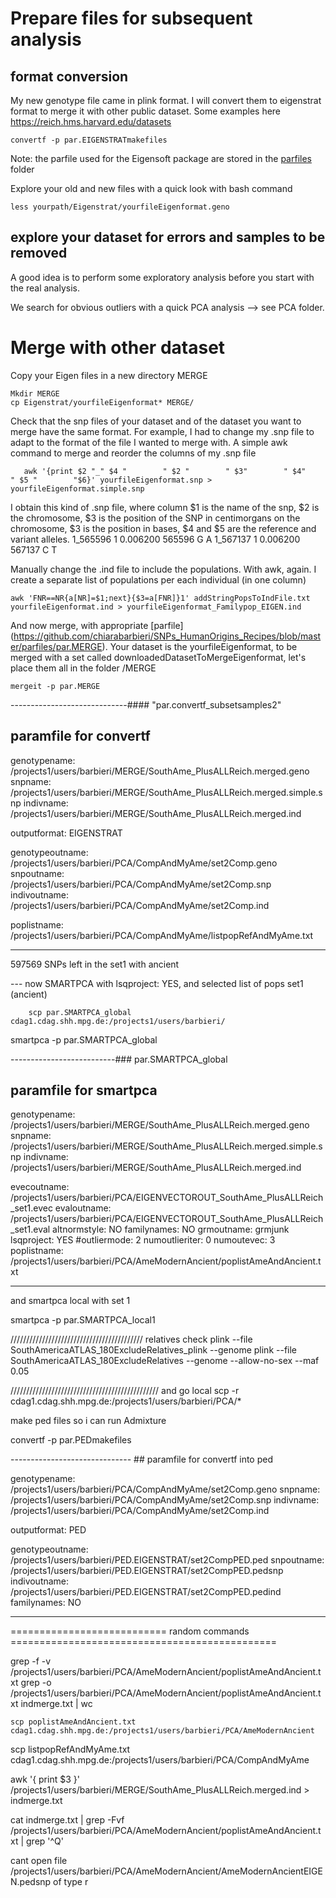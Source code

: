 
# Prepare files for subsequent analysis

## format conversion
My new genotype file came in plink format. I will convert them to eigenstrat format to merge it with other public dataset. Some examples here https://reich.hms.harvard.edu/datasets

```
convertf -p par.EIGENSTRATmakefiles
```
Note: the parfile used for the Eigensoft package are stored in the [parfiles](https://github.com/chiarabarbieri/SNPs_HumanOrigins_Recipes/tree/master/parfiles) folder


Explore your old and new files with a quick look with bash command

```
less yourpath/Eigenstrat/yourfileEigenformat.geno
```

## explore your dataset for errors and samples to be removed

A good idea is to perform some exploratory analysis before you start with the real analysis.

We search for obvious outliers with a quick PCA analysis --> see PCA folder.


# Merge with other dataset
 
Copy your Eigen files in a new directory MERGE
```
Mkdir MERGE
cp Eigenstrat/yourfileEigenformat* MERGE/
```

Check that the snp files of your dataset and of the dataset you want to merge have the same format.
For example, I had to change my .snp file to adapt to the format of the file I wanted to merge with.
A simple awk command to merge and reorder the columns of my .snp file

```
   awk '{print $2 "_" $4 "        " $2 "        " $3"        " $4"        " $5 "        "$6}' yourfileEigenformat.snp > yourfileEigenformat.simple.snp
```

I obtain this kind of .snp file, where column $1 is the name of the snp, $2 is the chromosome, $3 is the position of the SNP in centimorgans on the chromosome, $3 is the position in bases, $4 and $5 are the reference and variant alleles.
1_565596        1        0.006200        565596        G        A
1_567137        1        0.006200        567137        C        T
    
Manually change the .ind file to include the populations. With awk, again. I create a separate list of populations per each individual (in one column)

```
awk 'FNR==NR{a[NR]=$1;next}{$3=a[FNR]}1' addStringPopsToIndFile.txt yourfileEigenformat.ind > yourfileEigenformat_Familypop_EIGEN.ind
```
And now merge, with appropriate [parfile] (https://github.com/chiarabarbieri/SNPs_HumanOrigins_Recipes/blob/master/parfiles/par.MERGE). Your dataset is the yourfileEigenformat, to be merged with a set called downloadedDatasetToMergeEigenformat, let's place them all in the folder /MERGE

```
mergeit -p par.MERGE
```
   
 -----------------------------#### "par.convertf_subsetsamples2" 
 ## paramfile for convertf
 
genotypename: /projects1/users/barbieri/MERGE/SouthAme_PlusALLReich.merged.geno
snpname: /projects1/users/barbieri/MERGE/SouthAme_PlusALLReich.merged.simple.snp
indivname: /projects1/users/barbieri/MERGE/SouthAme_PlusALLReich.merged.ind

outputformat:   EIGENSTRAT

genotypeoutname: /projects1/users/barbieri/PCA/CompAndMyAme/set2Comp.geno
snpoutname: /projects1/users/barbieri/PCA/CompAndMyAme/set2Comp.snp
indivoutname: /projects1/users/barbieri/PCA/CompAndMyAme/set2Comp.ind

poplistname: /projects1/users/barbieri/PCA/CompAndMyAme/listpopRefAndMyAme.txt


---------------------

597569 SNPs left in the set1 with ancient

--- now SMARTPCA    with lsqproject: YES, and selected list of pops set1 (ancient)

        scp par.SMARTPCA_global cdag1.cdag.shh.mpg.de:/projects1/users/barbieri/


 smartpca -p par.SMARTPCA_global
 
 --------------------------### par.SMARTPCA_global
 ## paramfile for smartpca
genotypename: /projects1/users/barbieri/MERGE/SouthAme_PlusALLReich.merged.geno
snpname: /projects1/users/barbieri/MERGE/SouthAme_PlusALLReich.merged.simple.snp
indivname: /projects1/users/barbieri/MERGE/SouthAme_PlusALLReich.merged.ind


evecoutname:     /projects1/users/barbieri/PCA/EIGENVECTOROUT_SouthAme_PlusALLReich_set1.evec
evaloutname:     /projects1/users/barbieri/PCA/EIGENVECTOROUT_SouthAme_PlusALLReich_set1.eval
altnormstyle:    NO
familynames:     NO
grmoutname:      grmjunk
lsqproject: YES
#outliermode: 2
numoutlieriter: 0
numoutevec: 3
poplistname: /projects1/users/barbieri/PCA/AmeModernAncient/poplistAmeAndAncient.txt
_____________________________________________________________________________________


and smartpca local with set 1

 smartpca -p par.SMARTPCA_local1


//////////////////////////////////////////
relatives check
plink --file SouthAmericaATLAS_180ExcludeRelatives_plink --genome
plink --file SouthAmericaATLAS_180ExcludeRelatives --genome --allow-no-sex --maf 0.05

///////////////////////////////////////////////
and go local
scp -r cdag1.cdag.shh.mpg.de:/projects1/users/barbieri/PCA/* 









make ped files so i can run Admixture

convertf -p par.PEDmakefiles


------------------------------ ## paramfile for convertf into ped

genotypename: /projects1/users/barbieri/PCA/CompAndMyAme/set2Comp.geno
snpname: /projects1/users/barbieri/PCA/CompAndMyAme/set2Comp.snp
indivname: /projects1/users/barbieri/PCA/CompAndMyAme/set2Comp.ind

outputformat:   PED

genotypeoutname: /projects1/users/barbieri/PED.EIGENSTRAT/set2CompPED.ped
snpoutname: /projects1/users/barbieri/PED.EIGENSTRAT/set2CompPED.pedsnp
indivoutname: /projects1/users/barbieri/PED.EIGENSTRAT/set2CompPED.pedind
familynames: NO
___________________________________________________________________________




=========================== random commands ==============================================


grep -f -v /projects1/users/barbieri/PCA/AmeModernAncient/poplistAmeAndAncient.txt <file>
grep -o /projects1/users/barbieri/PCA/AmeModernAncient/poplistAmeAndAncient.txt indmerge.txt | wc 

    scp poplistAmeAndAncient.txt cdag1.cdag.shh.mpg.de:/projects1/users/barbieri/PCA/AmeModernAncient
    
scp listpopRefAndMyAme.txt cdag1.cdag.shh.mpg.de:/projects1/users/barbieri/PCA/CompAndMyAme

awk '{ print $3 }' /projects1/users/barbieri/MERGE/SouthAme_PlusALLReich.merged.ind > indmerge.txt

cat indmerge.txt | grep -Fvf /projects1/users/barbieri/PCA/AmeModernAncient/poplistAmeAndAncient.txt | grep '^Q'

cant open file /projects1/users/barbieri/PCA/AmeModernAncient/AmeModernAncientEIGEN.pedsnp of type r
